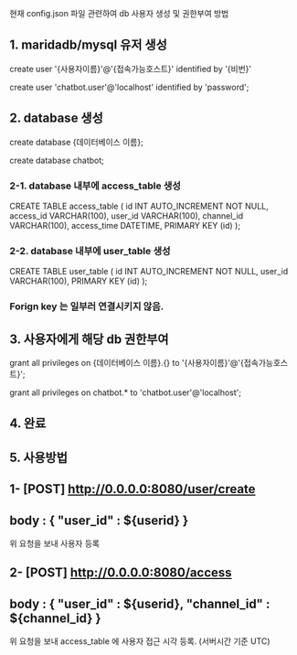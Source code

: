 
현재 config.json 파일 관련하여
db 사용자 생성 및 권한부여 방법
## 1. maridadb/mysql 유저 생성
create user '{사용자이름}'@'{접속가능호스트}' identified by '{비번}'

create user 'chatbot.user'@'localhost' identified by 'password';

## 2. database 생성
create database {데이터베이스 이름};

create database chatbot;

### 2-1. database 내부에 access_table 생성
CREATE TABLE access_table (
    id INT AUTO_INCREMENT NOT NULL, 
    access_id VARCHAR(100), 
    user_id VARCHAR(100), 
    channel_id VARCHAR(100), 
    access_time DATETIME, 
    PRIMARY KEY (id)
);
### 2-2. database 내부에 user_table 생성
CREATE TABLE user_table (
    id INT AUTO_INCREMENT NOT NULL, 
    user_id VARCHAR(100), 
    PRIMARY KEY (id)
);
### Forign key 는 일부러 연결시키지 않음.

## 3. 사용자에게 해당 db 권한부여
grant all privileges on {데이터베이스 이름}.{} to '{사용자이름}'@'{접속가능호스트}';

grant all privileges on chatbot.* to 'chatbot.user'@'localhost';



## 4. 완료

## 5. 사용방법
## 1- [POST] http://0.0.0.0:8080/user/create 
## body : { "user_id" : ${userid} } 
위 요청을 보내 사용자 등록


## 2- [POST] http://0.0.0.0:8080/access
## body : { "user_id" : ${userid}, "channel_id" : ${channel_id} } 
위 요청을 보내 access_table 에 사용자 접근 시각 등록. (서버시간 기준 UTC)

